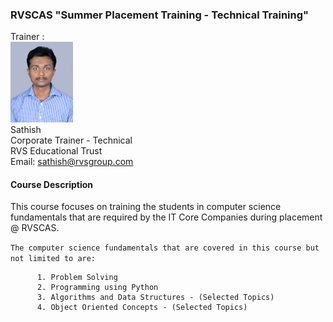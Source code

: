 ### RVSCAS "Summer Placement Training - Technical Training"  
  
Trainer :   
<img src="https://github.com/sathishnotes/rvscas/raw/master/DSC_7028%20pp.jpg" alt="sathish" width="100"/>  
Sathish   
Corporate Trainer - Technical   
RVS Educational Trust  
Email: sathish@rvsgroup.com

#### Course Description

This course focuses on training the students in computer science fundamentals that are required by the IT Core Companies during placement @ RVSCAS.  
  
`The computer science fundamentals that are covered in this course but not limited to are:`

          1. Problem Solving
          2. Programming using Python
          3. Algorithms and Data Structures - (Selected Topics)
          4. Object Oriented Concepts - (Selected Topics)



